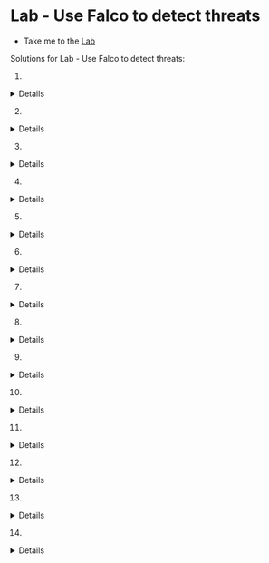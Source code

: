 # Lab - Use Falco to detect threats

  - Take me to the [Lab](https://kodekloud.com/topic/use-falco-to-detect-threats/)

Solutions for Lab - Use Falco to detect threats:

1.
<details>
  
```
You will have to check the status of the falco service on both node.
Or if it deployed as a pod, check if it running on all nodes using
kubectl get pods --all-namespaces or systemctl status falco
```
</details>  

2.
<details>
  
```
As package on the node
```
</details>

3.
<details>

```
Use systemctl status falco and inspect the status.

Answer should be Running state.
```
</details>

4.
<details>
  
```
Since falco is running as a service, we can make use of journalctl -u falco on node01 to inspect the events generated.
```
</details>

5.
<details>

```
falco uses the configuration file located at /etc/falco/falco.yaml. This can also be see in the journalctl command.
Look for the message that starts with Falco initialized with configuration file...

Answer is: /etc/falco/falco.yaml
```
</details>

6.
<details>

```
Answer is : /etc/falco/custom_rules.yaml
```
</details>

7.
<details>
  
```
Check the json_output field. If set to false, the format used is text.
```
</details>

8.
<details>

```
Rules are read in the order of files in the list. If the same rule is present in all the files, the one in the last file overrides the others.
```
</details>

9.
<details>
  
```
on node01# systemctl status falco  and check the container_id.

this container_id is a part of `simple-webapp-1` pod and name space critical-apps.

then on the controlplane, Run  echo "critical-apps,simple-webapp-1" > /root/compromised_pods.txt
```
</details>

10.
<details>

```
  Error
```
</details>

11.
<details>

```
  apt update
```
</details>

12.
<details>

```
The output starting with Package management process launched in container. It is used by one single rule called Launch Package Management Process in Container.
```
</details>

13.
<details>

```
/etc/falco/falco_rules.yaml
```
</details>

14.
<details>

```
Change the output so that it now prints the events in the following sample format:

Error Package Management Tools Executed (user=root command=apt update container_id=6b1aeedc093a)

To override, place the updated rule in /etc/falco/falco_rules.local.yaml. Then reload the Falco configuration and restart the engine without restarting the service.

Finally, try running kubectl exec simple-webapp-1 -- apt update on the controlplane node and see if the changed rule is seen in the falco logs.
  ```
</details>





